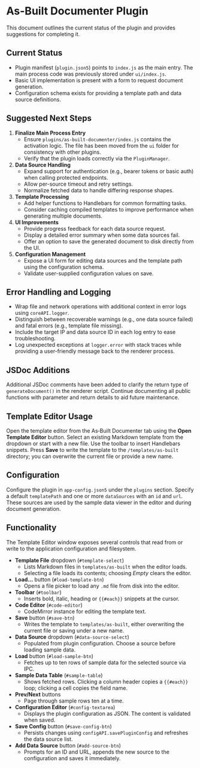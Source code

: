 # As-Built Documenter Plugin

This document outlines the current status of the plugin and provides suggestions for completing it.

## Current Status
- Plugin manifest (`plugin.json5`) points to `index.js` as the main entry. The main process code was previously stored under `ui/index.js`.
- Basic UI implementation is present with a form to request document generation.
- Configuration schema exists for providing a template path and data source definitions.

## Suggested Next Steps
1. **Finalize Main Process Entry**
   - Ensure `plugins/as-built-documenter/index.js` contains the activation logic. The file has been moved from the `ui` folder for consistency with other plugins.
   - Verify that the plugin loads correctly via the `PluginManager`.
2. **Data Source Handling**
   - Expand support for authentication (e.g., bearer tokens or basic auth) when calling protected endpoints.
   - Allow per-source timeout and retry settings.
   - Normalize fetched data to handle differing response shapes.
3. **Template Processing**
   - Add helper functions to Handlebars for common formatting tasks.
   - Consider caching compiled templates to improve performance when generating multiple documents.
4. **UI Improvements**
   - Provide progress feedback for each data source request.
   - Display a detailed error summary when some data sources fail.
   - Offer an option to save the generated document to disk directly from the UI.
5. **Configuration Management**
   - Expose a UI form for editing data sources and the template path using the configuration schema.
   - Validate user-supplied configuration values on save.

## Error Handling and Logging
- Wrap file and network operations with additional context in error logs using `coreAPI.logger`.
- Distinguish between recoverable warnings (e.g., one data source failed) and fatal errors (e.g., template file missing).
- Include the target IP and data source ID in each log entry to ease troubleshooting.
- Log unexpected exceptions at `logger.error` with stack traces while providing a user-friendly message back to the renderer process.

## JSDoc Additions
Additional JSDoc comments have been added to clarify the return type of `generateDocument()` in the renderer script. Continue documenting all public functions with parameter and return details to aid future maintenance.

## Template Editor Usage
Open the template editor from the As‑Built Documenter tab using the **Open Template Editor** button. Select an existing Markdown template from the dropdown or start with a new file. Use the toolbar to insert Handlebars snippets. Press **Save** to write the template to the `/templates/as-built` directory; you can overwrite the current file or provide a new name.

## Configuration
Configure the plugin in `app-config.json5` under the `plugins` section. Specify a default `templatePath` and one or more `dataSources` with an `id` and `url`. These sources are used by the sample data viewer in the editor and during document generation.

## Functionality

The Template Editor window exposes several controls that read from or write to the application configuration and filesystem.

- **Template File** dropdown (`#template-select`)
  - Lists Markdown files in `templates/as-built` when the editor loads.
  - Selecting a file loads its contents; choosing *Empty* clears the editor.
- **Load…** button (`#load-template-btn`)
  - Opens a file picker to load any `.md` file from disk into the editor.
- **Toolbar** (`#toolbar`)
  - Inserts bold, italic, heading or `{{#each}}` snippets at the cursor.
- **Code Editor** (`#code-editor`)
  - CodeMirror instance for editing the template text.
- **Save** button (`#save-btn`)
  - Writes the template to `templates/as-built`, either overwriting the current file or saving under a new name.
- **Data Source** dropdown (`#data-source-select`)
  - Populated from plugin configuration. Choose a source before loading sample data.
- **Load** button (`#load-sample-btn`)
  - Fetches up to ten rows of sample data for the selected source via IPC.
- **Sample Data Table** (`#sample-table`)
  - Shows fetched rows. Clicking a column header copies a `{{#each}}` loop; clicking a cell copies the field name.
- **Prev/Next** buttons
  - Page through sample rows ten at a time.
- **Configuration Editor** (`#config-textarea`)
  - Displays the plugin configuration as JSON. The content is validated when saved.
- **Save Config** button (`#save-config-btn`)
  - Persists changes using `configAPI.savePluginConfig` and refreshes the data source list.
- **Add Data Source** button (`#add-source-btn`)
  - Prompts for an ID and URL, appends the new source to the configuration and saves it immediately.
